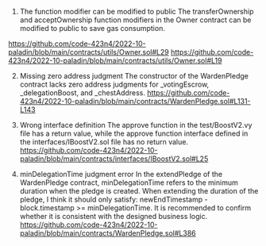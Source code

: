 1. The function modifier can be modified to public
The transferOwnership and acceptOwnership function modifiers in the Owner contract can be modified to public to save gas consumption.

https://github.com/code-423n4/2022-10-paladin/blob/main/contracts/utils/Owner.sol#L29
https://github.com/code-423n4/2022-10-paladin/blob/main/contracts/utils/Owner.sol#L19


2. Missing zero address judgment
The constructor of the WardenPledge contract lacks zero address judgments for _votingEscrow, _delegationBoost, and _chestAddress.
https://github.com/code-423n4/2022-10-paladin/blob/main/contracts/WardenPledge.sol#L131-L143


3. Wrong interface definition
The approve function in the test/BoostV2.vy file has a return value, while the approve function interface defined in the interfaces/IBoostV2.sol file has no return value.
https://github.com/code-423n4/2022-10-paladin/blob/main/contracts/interfaces/IBoostV2.sol#L25

4. minDelegationTime judgment error
In the extendPledge of the WardenPledge contract, minDelegationTime refers to the minimum duration when the pledge is created. When extending the duration of the pledge, I think it should only satisfy: newEndTimestamp - block.timestamp >= minDelegationTime.
It is recommended to confirm whether it is consistent with the designed business logic.
https://github.com/code-423n4/2022-10-paladin/blob/main/contracts/WardenPledge.sol#L386
